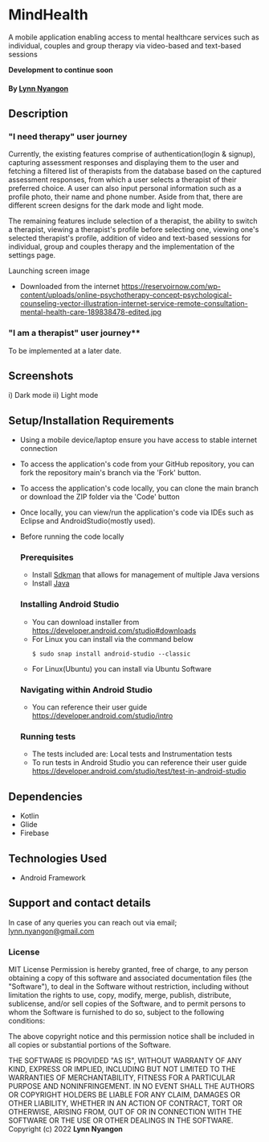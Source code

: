 # MindHealth
A mobile application enabling access to mental healthcare services such as individual, couples and group therapy via video-based and text-based sessions

**Development to continue soon**

#### By **[Lynn Nyangon](https://github.com/AnnaL001)**

## Description
### "I need therapy" user journey<br>
Currently, the existing features comprise of authentication(login & signup), capturing assessment responses and displaying them to the user and fetching a filtered list of therapists from the database based on the captured assessment responses, from which a user selects a therapist of their preferred choice. A user can also input personal information such as a profile photo, their name and phone number. Aside from that, there are different screen designs for the dark mode and light mode.<br>

The remaining features include selection of a therapist, the ability to switch a therapist, viewing a therapist's profile before selecting one, viewing one's selected therapist's profile, addition of video and text-based sessions for individual, group and couples therapy and the implementation of the settings page.

Launching screen image
- Downloaded from the internet 
https://reservoirnow.com/wp-content/uploads/online-psychotherapy-concept-psychological-counseling-vector-illustration-internet-service-remote-consultation-mental-health-care-189838478-edited.jpg

### "I am a therapist" user journey** <br>
To be implemented at a later date.

## Screenshots
i) Dark mode
ii) Light mode

## Setup/Installation Requirements

- Using a mobile device/laptop ensure you have access to stable internet connection
- To access the application's code from your GitHub repository, you can fork the repository main's branch via the 'Fork' button.
- To access the application's code locally, you can clone the main branch or download the ZIP folder via the 'Code' button
- Once locally, you can view/run the application's code via IDEs such as Eclipse and AndroidStudio(mostly used).
- Before running the code locally<br>
  ### Prerequisites
  - Install [Sdkman](https://sdkman.io/install) that allows for management of multiple Java versions
  - Install [Java](https://sdkman.io/usage)
  ### Installing Android Studio
  - You can download installer from https://developer.android.com/studio#downloads
  - For Linux you can install via the command below
    ```
    $ sudo snap install android-studio --classic
    ```
  - For Linux(Ubuntu) you can install via Ubuntu Software
  ### Navigating within Android Studio
  - You can reference their user guide https://developer.android.com/studio/intro
  
  ### Running tests
  - The tests included are: Local tests and Instrumentation tests
  - To run tests in Android Studio you can reference their user guide https://developer.android.com/studio/test/test-in-android-studio

## Dependencies

- Kotlin
- Glide
- Firebase

## Technologies Used

- Android Framework

## Support and contact details

In case of any queries you can reach out via email; lynn.nyangon@gmail.com

### License

MIT License
Permission is hereby granted, free of charge, to any person obtaining a copy
of this software and associated documentation files (the "Software"), to deal
in the Software without restriction, including without limitation the rights
to use, copy, modify, merge, publish, distribute, sublicense, and/or sell
copies of the Software, and to permit persons to whom the Software is
furnished to do so, subject to the following conditions:

The above copyright notice and this permission notice shall be included in all
copies or substantial portions of the Software.

THE SOFTWARE IS PROVIDED "AS IS", WITHOUT WARRANTY OF ANY KIND, EXPRESS OR
IMPLIED, INCLUDING BUT NOT LIMITED TO THE WARRANTIES OF MERCHANTABILITY,
FITNESS FOR A PARTICULAR PURPOSE AND NONINFRINGEMENT. IN NO EVENT SHALL THE
AUTHORS OR COPYRIGHT HOLDERS BE LIABLE FOR ANY CLAIM, DAMAGES OR OTHER
LIABILITY, WHETHER IN AN ACTION OF CONTRACT, TORT OR OTHERWISE, ARISING FROM,
OUT OF OR IN CONNECTION WITH THE SOFTWARE OR THE USE OR OTHER DEALINGS IN THE
SOFTWARE.<br>
Copyright (c) 2022 **Lynn Nyangon**


